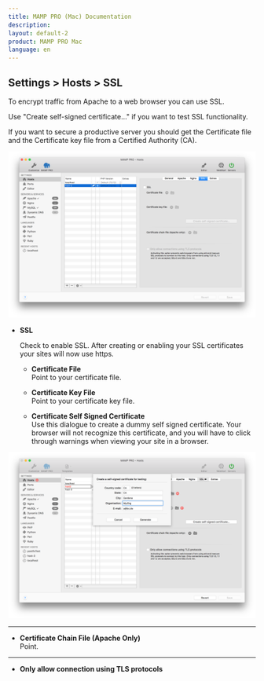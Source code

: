 ```yaml
---
title: MAMP PRO (Mac) Documentation
description: 
layout: default-2
product: MAMP PRO Mac
language: en
---
```


## Settings > Hosts > SSL

To encrypt traffic from Apache to a web browser you can use SSL.

Use "Create self-signed certificate..." if you want to test SSL functionality.

If you want to secure a productive server you should get the Certificate file and the Certificate key file from a Certified Authority (CA).

![MAMP](SSL.png)

*  **SSL**
 
   Check to enable SSL. After creating or enabling your SSL certificates your sites will now use https.

   *  **Certificate File**  
       Point to your certificate file.

   *  **Certificate Key File**  
       Point to your certificate key file.
       
   *  **Certificate Self Signed Certificate**  
       Use this dialogue to create a dummy self signed certificate. Your browser will not recognize this certificate, and you       will have to click through warnings when viewing your site in a browser.

 ![MAMP](certificate.png)
 
---
 
   *  **Certificate Chain File (Apache Only)**  
       Point.
       
---

*  **Only allow connection using TLS protocols**
